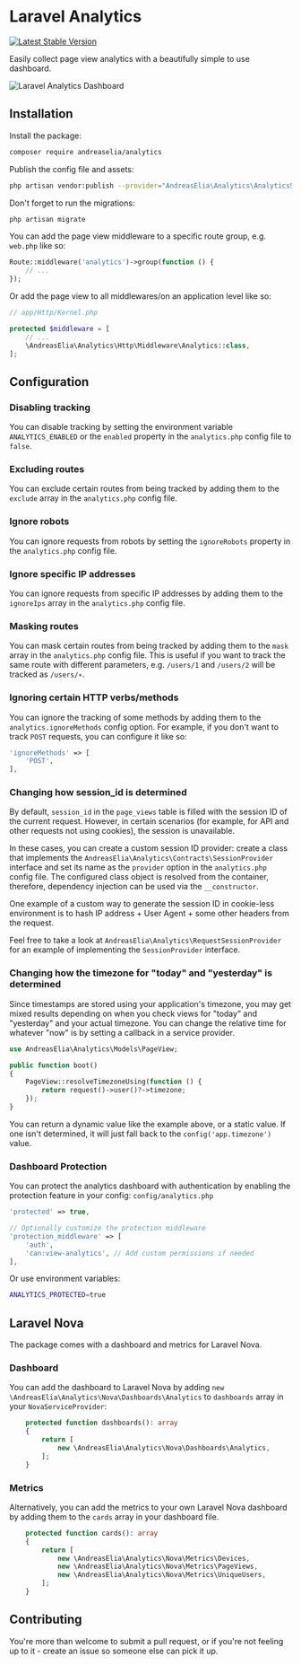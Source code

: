 # Laravel Analytics

[![Latest Stable Version](https://poser.pugx.org/andreaselia/analytics/v)](//packagist.org/packages/andreaselia/analytics)

Easily collect page view analytics with a beautifully simple to use dashboard.

![Laravel Analytics Dashboard](/screenshot.png?raw=true "Laravel Analytics Dashboard")

## Installation

Install the package:

```bash
composer require andreaselia/analytics
```

Publish the config file and assets:

```bash
php artisan vendor:publish --provider="AndreasElia\Analytics\AnalyticsServiceProvider"
```

Don't forget to run the migrations:

```bash
php artisan migrate
```

You can add the page view middleware to a specific route group, e.g. `web.php` like so:

```php
Route::middleware('analytics')->group(function () {
    // ...
});
```

Or add the page view to all middlewares/on an application level like so:

```php
// app/Http/Kernel.php

protected $middleware = [
    // ...
    \AndreasElia\Analytics\Http\Middleware\Analytics::class,
];
```

## Configuration

### Disabling tracking

You can disable tracking by setting the environment variable `ANALYTICS_ENABLED` or the `enabled` property in the `analytics.php` config file to `false`.

### Excluding routes

You can exclude certain routes from being tracked by adding them to the `exclude` array in the `analytics.php` config file.

### Ignore robots

You can ignore requests from robots by setting the `ignoreRobots` property in the `analytics.php` config file.

### Ignore specific IP addresses

You can ignore requests from specific IP addresses by adding them to the `ignoreIps` array in the `analytics.php` config file.

### Masking routes

You can mask certain routes from being tracked by adding them to the `mask` array in the `analytics.php` config file. 
This is useful if you want to track the same route with different parameters, e.g. `/users/1` and `/users/2` will be tracked as `/users/∗︎`.

### Ignoring certain HTTP verbs/methods

You can ignore the tracking of some methods by adding them to the `analytics.ignoreMethods` config option. For example, if you don't want to track `POST` requests, you can configure it like so:

```php
'ignoreMethods' => [
    'POST',
],
```

### Changing how session_id is determined

By default, `session_id` in the `page_views` table is filled with the session ID of the current request. However, in certain scenarios (for example, for API and other requests not using cookies), the session is unavailable.

In these cases, you can create a custom session ID provider: create a class that implements the `AndreasElia\Analytics\Contracts\SessionProvider` interface and set its name as the `provider` option in the `analytics.php` config file. The configured class object is resolved from the container, therefore, dependency injection can be used via the `__constructor`. 

One example of a custom way to generate the session ID in cookie-less environment is to hash IP address + User Agent + some other headers from the request.

Feel free to take a look at `AndreasElia\Analytics\RequestSessionProvider` for an example of implementing the `SessionProvider` interface.

### Changing how the timezone for "today" and "yesterday" is determined

Since timestamps are stored using your application's timezone, you may get mixed results depending on when you check views for "today" and "yesterday" and your actual timezone. You can change the relative time for whatever "now" is by setting a callback in a service provider.

```php
use AndreasElia\Analytics\Models\PageView;

public function boot()
{
    PageView::resolveTimezoneUsing(function () {
        return request()->user()?->timezone;
    });
}
```

You can return a dynamic value like the example above, or a static value. If one isn't determined, it will just fall back to the `config('app.timezone')` value.

### Dashboard Protection

You can protect the analytics dashboard with authentication by enabling the protection feature in your config:
`config/analytics.php`
```php
'protected' => true,

// Optionally customize the protection middleware
'protection_middleware' => [
    'auth',
    'can:view-analytics', // Add custom permissions if needed
],
```

Or use environment variables:

```bash
ANALYTICS_PROTECTED=true
```

## Laravel Nova

The package comes with a dashboard and metrics for Laravel Nova.

### Dashboard

You can add the dashboard to Laravel Nova by adding `new \AndreasElia\Analytics\Nova\Dashboards\Analytics` to `dashboards` array in your `NovaServiceProvider`:

```php
    protected function dashboards(): array
    {
        return [
            new \AndreasElia\Analytics\Nova\Dashboards\Analytics,
        ];
    }
```

### Metrics

Alternatively, you can add the metrics to your own Laravel Nova dashboard by adding them to the `cards` array in your dashboard file.

```php
    protected function cards(): array
    {
        return [
            new \AndreasElia\Analytics\Nova\Metrics\Devices,
            new \AndreasElia\Analytics\Nova\Metrics\PageViews,
            new \AndreasElia\Analytics\Nova\Metrics\UniqueUsers,
        ];
    }
```

## Contributing

You're more than welcome to submit a pull request, or if you're not feeling up to it - create an issue so someone else can pick it up.
